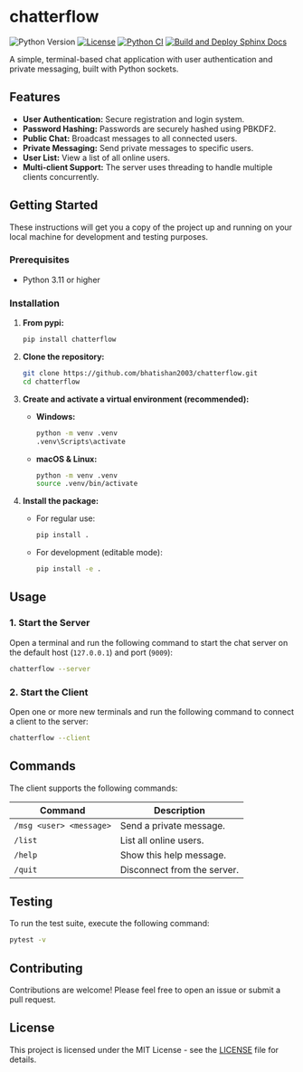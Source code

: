 # chatterflow

![Python Version](https://img.shields.io/badge/python-3.11-blue.svg)
[![License](https://img.shields.io/github/license/bhatishan2003/chatterflow)](LICENSE)
[![Python CI](https://github.com/bhatishan2003/chatterflow/actions/workflows/python-app.yml/badge.svg)](https://github.com/bhatishan2003/chatterflow/actions/workflows/python-app.yml)
[![Build and Deploy Sphinx Docs](https://github.com/bhatishan2003/chatterflow/actions/workflows/sphinx.yml/badge.svg)](https://github.com/bhatishan2003/chatterflow/actions/workflows/sphinx.yml)

A simple, terminal-based chat application with user authentication and private messaging, built with Python sockets.

## Features

-   **User Authentication:** Secure registration and login system.
-   **Password Hashing:** Passwords are securely hashed using PBKDF2.
-   **Public Chat:** Broadcast messages to all connected users.
-   **Private Messaging:** Send private messages to specific users.
-   **User List:** View a list of all online users.
-   **Multi-client Support:** The server uses threading to handle multiple clients concurrently.

## Getting Started

These instructions will get you a copy of the project up and running on your local machine for development and testing purposes.

### Prerequisites

-   Python 3.11 or higher

### Installation

1.  **From pypi:**


    ```bash
    pip install chatterflow
    ```

2.  **Clone the repository:**

    ```bash
    git clone https://github.com/bhatishan2003/chatterflow.git
    cd chatterflow
    ```

3.  **Create and activate a virtual environment (recommended):**

    -   **Windows:**

        ```bash
        python -m venv .venv
        .venv\Scripts\activate
        ```

    -   **macOS & Linux:**
        ```bash
        python -m venv .venv
        source .venv/bin/activate
        ```

4.  **Install the package:**

    -   For regular use:

        ```bash
        pip install .
        ```

    -   For development (editable mode):
        ```bash
        pip install -e .
        ```

## Usage

### 1. Start the Server

Open a terminal and run the following command to start the chat server on the default host (`127.0.0.1`) and port (`9009`):

```bash
chatterflow --server
```

### 2. Start the Client

Open one or more new terminals and run the following command to connect a client to the server:

```bash
chatterflow --client
```

## Commands

The client supports the following commands:

| Command                 | Description                 |
| ----------------------- | --------------------------- |
| `/msg <user> <message>` | Send a private message.     |
| `/list`                 | List all online users.      |
| `/help`                 | Show this help message.     |
| `/quit`                 | Disconnect from the server. |

## Testing

To run the test suite, execute the following command:

```bash
pytest -v
```

## Contributing

Contributions are welcome! Please feel free to open an issue or submit a pull request.

## License

This project is licensed under the MIT License - see the [LICENSE](LICENSE) file for details.

